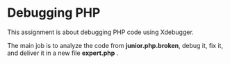 # Debugging PHP
This assignment is about debugging PHP code using Xdebugger.

The main job is to analyze the code from __junior.php.broken__, debug it,
fix it, and deliver it in a new file __expert.php__ .
